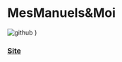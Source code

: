 # MesManuels&Moi
![github](https://user-images.githubusercontent.com/61412853/218373141-e07af1c2-d0eb-44d6-adf5-c59ca856de46.png)
)

### [Site](https://pwa.mdev-network.fr)

